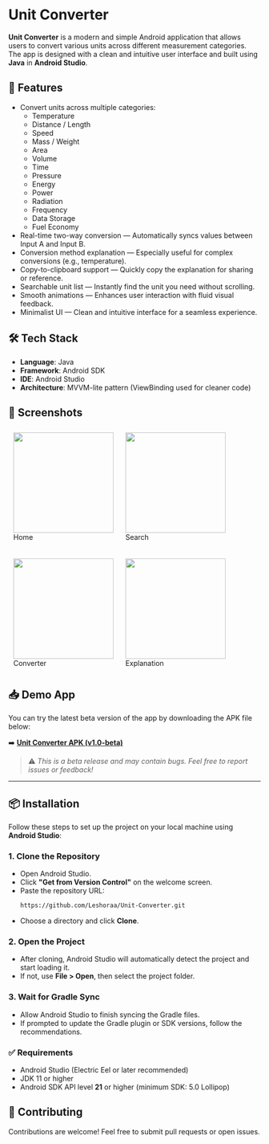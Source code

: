 
# Unit Converter

**Unit Converter** is a modern and simple Android application that allows users to convert various units across different measurement categories. The app is designed with a clean and intuitive user interface and built using **Java** in **Android Studio**.

## 🔧 Features

- Convert units across multiple categories:
  - Temperature
  - Distance / Length
  - Speed
  - Mass / Weight
  - Area
  - Volume
  - Time
  - Pressure
  - Energy
  - Power
  - Radiation
  - Frequency
  - Data Storage
  - Fuel Economy
- Real-time two-way conversion — Automatically syncs values between Input A and Input B.
- Conversion method explanation — Especially useful for complex conversions (e.g., temperature).
- Copy-to-clipboard support — Quickly copy the explanation for sharing or reference.
- Searchable unit list — Instantly find the unit you need without scrolling.
- Smooth animations — Enhances user interaction with fluid visual feedback.
- Minimalist UI — Clean and intuitive interface for a seamless experience.

## 🛠 Tech Stack

- **Language**: Java  
- **Framework**: Android SDK  
- **IDE**: Android Studio  
- **Architecture**: MVVM-lite pattern (ViewBinding used for cleaner code)

## 📱 Screenshots

<p float="left" align="center">
  <figure style="display:inline-block; margin:10px">
    <img src="https://github.com/user-attachments/assets/a6d7a5de-d325-4d83-b883-d95149ef00a1" width="200px"/>
    <br>
    <figcaption>Home</figcaption>
  </figure>
  <figure style="display:inline-block; margin:10px">
    <img src="https://github.com/user-attachments/assets/667f5dc0-0103-48e4-bcb3-6f4098934e29" width="200px"/>
    <br>
    <figcaption>Search</figcaption>
  </figure>
</p>

<p float="left" align="center">
  <figure style="display:inline-block; margin:10px">
    <img src="https://github.com/user-attachments/assets/f39c4dd7-44bb-453d-b0b0-71f625f04f9c" width="200px"/>
    <br>
    <figcaption>Converter</figcaption>
  </figure>
  <figure style="display:inline-block; margin:10px">
    <img src="https://github.com/user-attachments/assets/ec5c67e4-4ffd-499b-a5c8-54f77a931140" width="200px"/>
    <br>
    <figcaption>Explanation</figcaption>
  </figure>
</p>


## 📥 Demo App

You can try the latest beta version of the app by downloading the APK file below:

➡️ **[Unit Converter APK (v1.0-beta)](https://github.com/Leshoraa/UnitConverter-Android/releases/download/v1.0-beta/Unit.Converter.apk)**

> ⚠️ *This is a beta release and may contain bugs. Feel free to report issues or feedback!*

---

## 📦 Installation

Follow these steps to set up the project on your local machine using **Android Studio**:

### 1. Clone the Repository

- Open Android Studio.
- Click **"Get from Version Control"** on the welcome screen.
- Paste the repository URL:  
   ```bash
   https://github.com/Leshoraa/Unit-Converter.git
   ```
- Choose a directory and click **Clone**.

### 2. Open the Project
- After cloning, Android Studio will automatically detect the project and start loading it.
- If not, use **File > Open**, then select the project folder.

### 3. Wait for Gradle Sync
- Allow Android Studio to finish syncing the Gradle files.
- If prompted to update the Gradle plugin or SDK versions, follow the recommendations.

### ✅ Requirements
- Android Studio (Electric Eel or later recommended)
- JDK 11 or higher
- Android SDK API level **21** or higher (minimum SDK: 5.0 Lollipop)

## 🤝 Contributing

Contributions are welcome! Feel free to submit pull requests or open issues.
